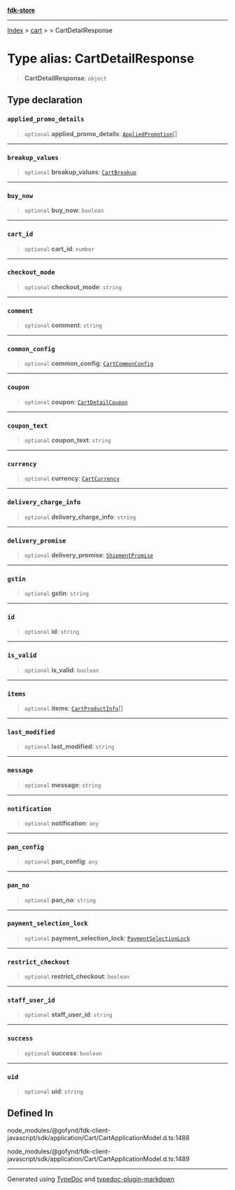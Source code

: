 [**fdk-store**](../../../README.md)
***

[Index](../../../API.md) > [cart](../../README.md) > [<internal>](../README.md) > CartDetailResponse

# Type alias: CartDetailResponse

> **CartDetailResponse**: `object`

## Type declaration

### `applied_promo_details`

> `optional` **applied\_promo\_details**: [`AppliedPromotion`](type-alias.AppliedPromotion.md)[]

***

### `breakup_values`

> `optional` **breakup\_values**: [`CartBreakup`](type-alias.CartBreakup.md)

***

### `buy_now`

> `optional` **buy\_now**: `boolean`

***

### `cart_id`

> `optional` **cart\_id**: `number`

***

### `checkout_mode`

> `optional` **checkout\_mode**: `string`

***

### `comment`

> `optional` **comment**: `string`

***

### `common_config`

> `optional` **common\_config**: [`CartCommonConfig`](type-alias.CartCommonConfig.md)

***

### `coupon`

> `optional` **coupon**: [`CartDetailCoupon`](type-alias.CartDetailCoupon.md)

***

### `coupon_text`

> `optional` **coupon\_text**: `string`

***

### `currency`

> `optional` **currency**: [`CartCurrency`](type-alias.CartCurrency.md)

***

### `delivery_charge_info`

> `optional` **delivery\_charge\_info**: `string`

***

### `delivery_promise`

> `optional` **delivery\_promise**: [`ShipmentPromise`](type-alias.ShipmentPromise.md)

***

### `gstin`

> `optional` **gstin**: `string`

***

### `id`

> `optional` **id**: `string`

***

### `is_valid`

> `optional` **is\_valid**: `boolean`

***

### `items`

> `optional` **items**: [`CartProductInfo`](type-alias.CartProductInfo.md)[]

***

### `last_modified`

> `optional` **last\_modified**: `string`

***

### `message`

> `optional` **message**: `string`

***

### `notification`

> `optional` **notification**: `any`

***

### `pan_config`

> `optional` **pan\_config**: `any`

***

### `pan_no`

> `optional` **pan\_no**: `string`

***

### `payment_selection_lock`

> `optional` **payment\_selection\_lock**: [`PaymentSelectionLock`](type-alias.PaymentSelectionLock.md)

***

### `restrict_checkout`

> `optional` **restrict\_checkout**: `boolean`

***

### `staff_user_id`

> `optional` **staff\_user\_id**: `string`

***

### `success`

> `optional` **success**: `boolean`

***

### `uid`

> `optional` **uid**: `string`

## Defined In

node\_modules/@gofynd/fdk-client-javascript/sdk/application/Cart/CartApplicationModel.d.ts:1488

node\_modules/@gofynd/fdk-client-javascript/sdk/application/Cart/CartApplicationModel.d.ts:1489

***
Generated using [TypeDoc](https://typedoc.org/) and [typedoc-plugin-markdown](https://www.npmjs.com/package/typedoc-plugin-markdown)
